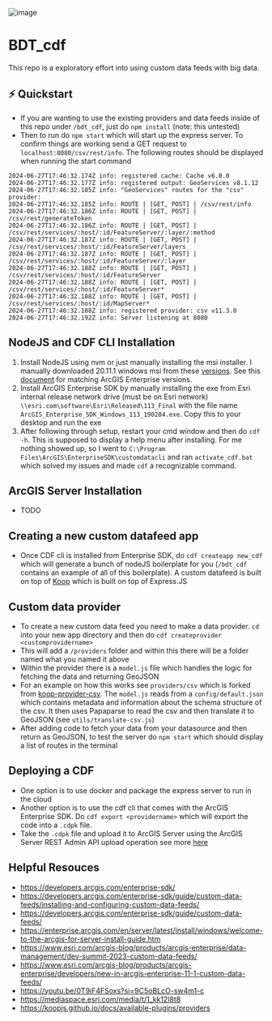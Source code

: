 ![image](https://github.com/EsriPS/BDT_cdf/assets/28267620/edc83af4-bfc6-41cf-a170-dcf7170dbe60)

# BDT_cdf
This repo is a exploratory effort into using custom data feeds with big data. 

## ⚡ Quickstart
- If you are wanting to use the existing providers and data feeds inside of this repo under `/bdt_cdf`, just do `npm install` (note: this untested)
- Then to run do `npm start` which will start up the express server. To confirm things are working send a GET request to `localhost:8080/csv/rest/info`. The following routes should be displayed when running the start command 
```
2024-06-27T17:46:32.174Z info: registered cache: Cache v6.0.0
2024-06-27T17:46:32.177Z info: registered output: GeoServices v8.1.12
2024-06-27T17:46:32.185Z info: "GeoServices" routes for the "csv" provider:
2024-06-27T17:46:32.185Z info: ROUTE | [GET, POST] | /csv/rest/info
2024-06-27T17:46:32.186Z info: ROUTE | [GET, POST] | /csv/rest/generateToken
2024-06-27T17:46:32.186Z info: ROUTE | [GET, POST] | /csv/rest/services/:host/:id/FeatureServer/:layer/:method
2024-06-27T17:46:32.187Z info: ROUTE | [GET, POST] | /csv/rest/services/:host/:id/FeatureServer/layers
2024-06-27T17:46:32.187Z info: ROUTE | [GET, POST] | /csv/rest/services/:host/:id/FeatureServer/:layer
2024-06-27T17:46:32.188Z info: ROUTE | [GET, POST] | /csv/rest/services/:host/:id/FeatureServer
2024-06-27T17:46:32.188Z info: ROUTE | [GET, POST] | /csv/rest/services/:host/:id/FeatureServer*
2024-06-27T17:46:32.188Z info: ROUTE | [GET, POST] | /csv/rest/services/:host/:id/MapServer*
2024-06-27T17:46:32.188Z info: registered provider: csv v11.3.0
2024-06-27T17:46:32.192Z info: Server listening at 8080
```

## NodeJS and CDF CLI Installation 
1. Install NodeJS using nvm or just manually installing the msi installer. I manually downloaded 20.11.1 windows msi from these [versions](https://nodejs.org/dist/). See this [document](https://developers.arcgis.com/enterprise-sdk/guide/custom-data-feeds/installing-and-configuring-custom-data-feeds/) for matching ArcGIS Enterprise versions. 
2. Install ArcGIS Enterprise SDK by manually installing the exe from Esri internal release network drive (must be on Esri network) `\\esri.com\software\Esri\Released\113_Final` with the file name `ArcGIS_Enterprise_SDK_Windows_113_190284.exe`. Copy this to your desktop and run the exe
3. After following through setup, restart your cmd window and then do `cdf -h`. This is supposed to display a help menu after installing. For me nothing showed up, so I went to `C:\Program Files\ArcGIS\EnterpriseSDK\customdatacli` and ran `activate_cdf.bat` which solved my issues and made `cdf` a recognizable command.

## ArcGIS Server Installation 
- TODO 

## Creating a new custom datafeed app
- Once CDF cli is installed from Enterprise SDK, do `cdf createapp new_cdf` which will generate a bunch of nodeJS boilerplate for you (`/bdt_cdf` contains an example of all of this boilerplate). A custom datafeed is built on top of [Koop](https://koopjs.github.io/docs) which is built on top of Express.JS 

## Custom data provider
- To create a new custom data feed you need to make a data provider. `cd` into your new app directory and then do `cdf createprovider <customprovidername>`
- This will add a `/providers` folder and within this there will be a folder named what you named it above 
- Within the provider there is a `model.js` file which handles the logic for fetching the data and returning GeoJSON 
- For an example on how this works see `providers/csv` which is forked from [koop-provider-csv](https://github.com/koopjs/koop-provider-csv). The `model.js` reads from a `config/default.json` which contains metadata and information about the schema structure of the csv. It then uses Papaparse to read the csv and then translate it to GeoJSON (see `utils/translate-csv.js`)
- After adding code to fetch your data from your datasource and then return as GeoJSON, to test the server do `npm start` which should display a list of routes in the terminal 

## Deploying a CDF 
- One option is to use docker and package the express server to run in the cloud 
- Another option is to use the cdf cli that comes with the ArcGIS Enterprise SDK. Do `cdf export <providername>` which will export the code into a `.cdpk` file. 
- Take the `.cdpk` file and upload it to ArcGIS Server using the ArcGIS Server REST Admin API upload operation see more [here](https://www.esri.com/arcgis-blog/products/arcgis-enterprise/developers/new-in-arcgis-enterprise-11-1-custom-data-feeds/)

## Helpful Resouces
- https://developers.arcgis.com/enterprise-sdk/
- https://developers.arcgis.com/enterprise-sdk/guide/custom-data-feeds/installing-and-configuring-custom-data-feeds/
- https://developers.arcgis.com/enterprise-sdk/guide/custom-data-feeds/
- https://enterprise.arcgis.com/en/server/latest/install/windows/welcome-to-the-arcgis-for-server-install-guide.htm
- https://www.esri.com/arcgis-blog/products/arcgis-enterprise/data-management/dev-summit-2023-custom-data-feeds/
- https://www.esri.com/arcgis-blog/products/arcgis-enterprise/developers/new-in-arcgis-enterprise-11-1-custom-data-feeds/
- https://youtu.be/0T9iF4FSoxs?si=9C5oBLcO-sw4m1-c
- https://mediaspace.esri.com/media/t/1_kk12l8t8
- https://koopjs.github.io/docs/available-plugins/providers
